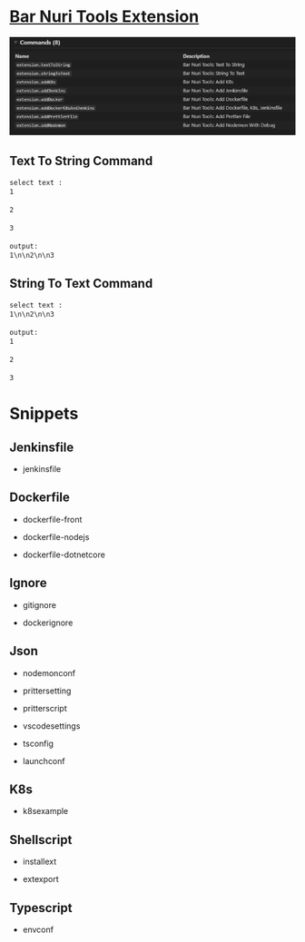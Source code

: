 # [Bar Nuri Tools Extension](https://marketplace.visualstudio.com/items?itemName=Bar.bar-nuri-tools)

![Commands](./commands.png 'Commands')

## Text To String Command

```
select text :
1

2

3

output:
1\n\n2\n\n3
```

## String To Text Command

```
select text :
1\n\n2\n\n3

output:
1

2

3
```

# Snippets

## Jenkinsfile

-   jenkinsfile

## Dockerfile

-   dockerfile-front

-   dockerfile-nodejs

-   dockerfile-dotnetcore

## Ignore

-   gitignore

-   dockerignore

## Json

-   nodemonconf

-   prittersetting

-   pritterscript

-   vscodesettings

-   tsconfig

-   launchconf

## K8s

-   k8sexample

## Shellscript

-   installext

-   extexport

## Typescript

-   envconf
